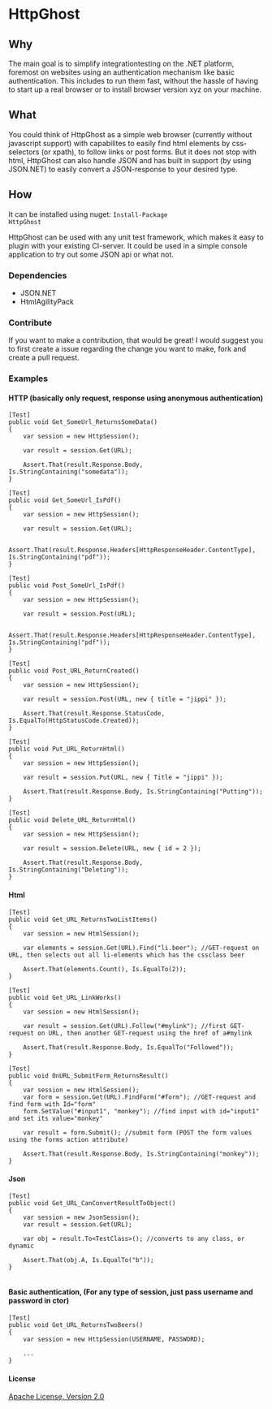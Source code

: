 # HttpGhost

## Why
The main goal is to simplify integrationtesting on the .NET platform, foremost on websites using 
an authentication mechanism like basic authentication. This includes to run them fast, without the hassle
of having to start up a real browser or to install browser version xyz on your machine.

## What
You could think of HttpGhost as a simple web browser (currently without javascript support) with capabilites
to easily find html elements by css-selectors (or xpath), to follow links or post forms. But it does not stop with html,
HttpGhost can also handle JSON and has built in support (by using JSON.NET) to easily convert a JSON-response to 
your desired type.

## How

It can be installed using nuget: <code>Install-Package HttpGhost</code>

HttpGhost can be used with any unit test framework, which makes it easy to plugin with your existing CI-server. 
It could be used in a simple console application to try out some JSON api or what not.

### Dependencies
* JSON.NET
* HtmlAgilityPack

### Contribute
If you want to make a contribution, that would be great! I would suggest you to first create a issue regarding the
change you want to make, fork and create a pull request.

### Examples

#### HTTP (basically only request, response using anonymous authentication)

<pre><code>[Test]
public void Get_SomeUrl_ReturnsSomeData()
{
	var session = new HttpSession();

	var result = session.Get(URL);

	Assert.That(result.Response.Body, Is.StringContaining("somedata"));
}

[Test]
public void Get_SomeUrl_IsPdf()
{
	var session = new HttpSession();

	var result = session.Get(URL);

	Assert.That(result.Response.Headers[HttpResponseHeader.ContentType], Is.StringContaining("pdf"));
}

[Test]
public void Post_SomeUrl_IsPdf()
{
	var session = new HttpSession();

	var result = session.Post(URL);

	Assert.That(result.Response.Headers[HttpResponseHeader.ContentType], Is.StringContaining("pdf"));
}

[Test]
public void Post_URL_ReturnCreated()
{
	var session = new HttpSession();
	
	var result = session.Post(URL, new { title = "jippi" });
	
	Assert.That(result.Response.StatusCode, Is.EqualTo(HttpStatusCode.Created));
}

[Test]
public void Put_URL_ReturnHtml()
{
	var session = new HttpSession();
	
	var result = session.Put(URL, new { Title = "jippi" });

	Assert.That(result.Response.Body, Is.StringContaining("Putting"));
}

[Test]
public void Delete_URL_ReturnHtml()
{
	var session = new HttpSession();
	
	var result = session.Delete(URL, new { id = 2 });

	Assert.That(result.Response.Body, Is.StringContaining("Deleting"));
}</code></pre>

#### Html

<pre><code>[Test]
public void Get_URL_ReturnsTwoListItems()
{
	var session = new HtmlSession();

	var elements = session.Get(URL).Find("li.beer"); //GET-request on URL, then selects out all li-elements which has the cssclass beer

	Assert.That(elements.Count(), Is.EqualTo(2));
}

[Test]
public void Get_URL_LinkWorks()
{
	var session = new HtmlSession();
	
	var result = session.Get(URL).Follow("#mylink"); //first GET-request on URL, then another GET-request using the href of a#mylink
	
	Assert.That(result.Response.Body, Is.EqualTo("Followed"));
}

[Test]
public void OnURL_SubmitForm_ReturnsResult()
{	
	var session = new HtmlSession();
	var form = session.Get(URL).FindForm("#form"); //GET-request and find form with Id="form"	
	form.SetValue("#input1", "monkey"); //find input with id="input1" and set its value="monkey"
	
	var result = form.Submit(); //submit form (POST the form values using the forms action attribute)
	
	Assert.That(result.Response.Body, Is.StringContaining("monkey"));
}</code></pre>

#### Json
<pre><code>[Test]
public void Get_URL_CanConvertResultToObject()
{
	var session = new JsonSession();
	var result = session.Get(URL);

	var obj = result.To&lt;TestClass&gt;(); //converts to any class, or dynamic

	Assert.That(obj.A, Is.EqualTo("b"));
}

</code></pre>

#### Basic authentication, (For any type of session, just pass username and password in ctor)
	
<pre><code>[Test]
public void Get_URL_ReturnsTwoBeers()
{
	var session = new HttpSession(USERNAME, PASSWORD);

	...
}
</code></pre>

#### License 
[Apache License, Version 2.0](http://www.apache.org/licenses/LICENSE-2.0.html)	
